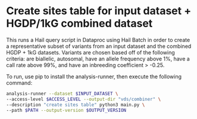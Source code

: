 # Create sites table for input dataset + HGDP/1kG combined dataset

This runs a Hail query script in Dataproc using Hail Batch in order to create a representative subset of variants from an input dataset and the combined HGDP + 1kG datasets. Variants are chosen based off of the following criteria: are biallelic, autosomal, have an allele frequency above 1%, have a call rate above 99%, and have an inbreeding coefficient > -0.25.

To run, use pip to install the analysis-runner, then execute the following command:

```sh
analysis-runner --dataset $INPUT_DATASET \
--access-level $ACCESS_LEVEL --output-dir "vds/combiner" \
--description "create sites table" python3 main.py \
--path $PATH --output-version $OUTPUT_VERSION
```
